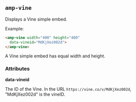 <!---
Copyright 2015 The AMP HTML Authors. All Rights Reserved.

Licensed under the Apache License, Version 2.0 (the "License");
you may not use this file except in compliance with the License.
You may obtain a copy of the License at

      http://www.apache.org/licenses/LICENSE-2.0

Unless required by applicable law or agreed to in writing, software
distributed under the License is distributed on an "AS-IS" BASIS,
WITHOUT WARRANTIES OR CONDITIONS OF ANY KIND, either express or implied.
See the License for the specific language governing permissions and
limitations under the License.
-->
 
## <a name="amp-vine"></a> `amp-vine`
 
Displays a Vine simple embed.

Example:
```html
<amp-vine width="400" height="400"
  data-vineid="MdKjXez002d">
</amp-vine>
```

A Vine simple embed has equal width and height.

### Attributes

**data-vineid**

The ID of the Vine. In the URL `https://vine.co/v/MdKjXez002d`, "MdKjXez002d" is the vineID.

